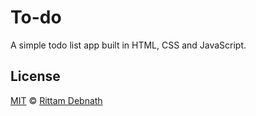 # To-do
A simple todo list app built in HTML, CSS and JavaScript.


## License
[MIT](LICENSE.md) © [Rittam Debnath](https://instagram.com/rtmdeb_design)
